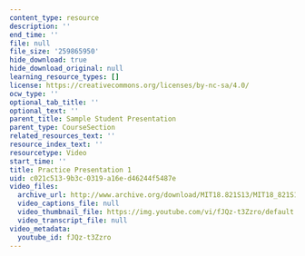 ```yaml
---
content_type: resource
description: ''
end_time: ''
file: null
file_size: '259865950'
hide_download: true
hide_download_original: null
learning_resource_types: []
license: https://creativecommons.org/licenses/by-nc-sa/4.0/
ocw_type: ''
optional_tab_title: ''
optional_text: ''
parent_title: Sample Student Presentation
parent_type: CourseSection
related_resources_text: ''
resource_index_text: ''
resourcetype: Video
start_time: ''
title: Practice Presentation 1
uid: c021c513-9b3c-0319-a16e-d46244f5487e
video_files:
  archive_url: http://www.archive.org/download/MIT18.821S13/MIT18_821S13_practice_presentation_1_300k.mp4
  video_captions_file: null
  video_thumbnail_file: https://img.youtube.com/vi/fJQz-t3Zzro/default.jpg
  video_transcript_file: null
video_metadata:
  youtube_id: fJQz-t3Zzro
---
```

